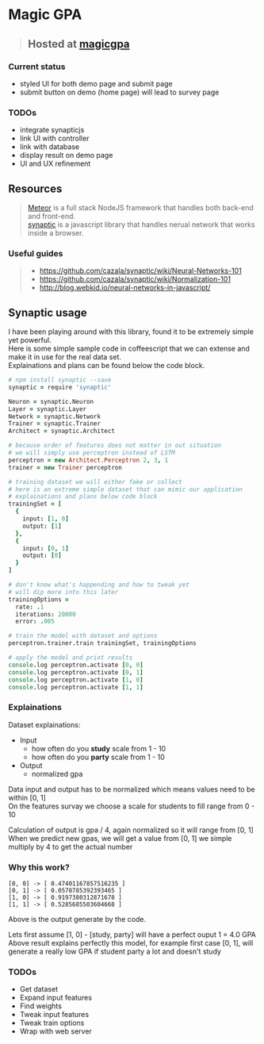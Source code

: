 # Magic GPA

> ## Hosted at [magicgpa](http://magicgpa.meteorapp.com)

### Current status

* styled UI for both demo page and submit page
* submit button on demo (home page) will lead to survey page

### TODOs

* integrate synapticjs
* link UI with controller
* link with database
* display result on demo page
* UI and UX refinement

## Resources

> [Meteor](https://www.meteor.com/) is a full stack NodeJS framework that handles both back-end and front-end.  
> [synaptic](https://github.com/cazala/synaptic) is a javascript library that handles nerual network that works inside a browser.

### Useful guides

> * https://github.com/cazala/synaptic/wiki/Neural-Networks-101
> * https://github.com/cazala/synaptic/wiki/Normalization-101
> * http://blog.webkid.io/neural-networks-in-javascript/

## Synaptic usage

I have been playing around with this library, found it to be extremely simple yet powerful.  
Here is some simple sample code in coffeescript that we can extense and make it in use for the real data set.  
Explainations and plans can be found below the code block.

```coffeescript
# npm install synaptic --save
synaptic = require 'synaptic'

Neuron = synaptic.Neuron
Layer = synaptic.Layer
Network = synaptic.Network
Trainer = synaptic.Trainer
Architect = synaptic.Architect

# because order of features does not matter in out situation
# we will simply use perceptron instead of LSTM
perceptron = new Architect.Perceptron 2, 3, 1
trainer = new Trainer perceptron

# training dataset we will either fake or collect
# here is an extreme simple dataset that can mimic our application
# explainations and plans below code block
trainingSet = [
  {
    input: [1, 0]
    output: [1]
  },
  {
    input: [0, 1]
    output: [0]
  }
]

# don't know what's happending and how to tweak yet
# will dip more into this later
trainingOptions = 
  rate: .1
  iterations: 20000
  error: .005

# train the model with dataset and options
perceptron.trainer.train trainingSet, trainingOptions

# apply the model and print results
console.log perceptron.activate [0, 0]
console.log perceptron.activate [0, 1]
console.log perceptron.activate [1, 0]
console.log perceptron.activate [1, 1]
```

### Explainations

Dataset explainations:

* Input
  * how often do you **study** scale from 1 - 10
  * how often do you **party** scale from 1 - 10
* Output
  * normalized gpa

Data input and output has to be normalized which means values need to be within [0, 1]  
On the features survay we choose a scale for students to fill range from 0 - 10  

Calculation of output is gpa / 4, again normalized so it will range from [0, 1]  
When we predict new gpas, we will get a value from [0, 1] we simple multiply by 4 to get the actual number

### Why this work?

```
[0, 0] -> [ 0.47401167857516235 ]
[0, 1] -> [ 0.0578785392393465 ]
[1, 0] -> [ 0.9197380312871678 ]
[1, 1] -> [ 0.5285685503604668 ]
```

Above is the output generate by the code.  

Lets first assume [1, 0] - [study, party] will have a perfect ouput 1 = 4.0 GPA  
Above result explains perfectly this model, for example first case [0, 1], will generate a really low GPA if student party a lot and doesn't study

### TODOs

* Get dataset
* Expand input features
* Find weights
* Tweak input features
* Tweak train options
* Wrap with web server

